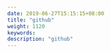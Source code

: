 ```yaml
---
date: 2019-06-27T15:15:15+08:00
title: "github"
weight: 1120
keywords: 
description: "github"
---
```


